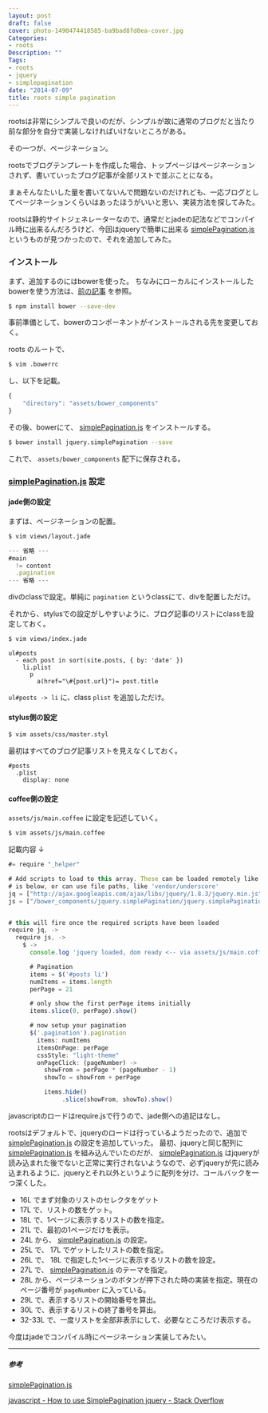```yaml
---
layout: post
draft: false
cover: photo-1490474418585-ba9bad8fd0ea-cover.jpg
Categories:
- roots
Description: ""
Tags:
- roots
- jquery
- simplepagination
date: "2014-07-09"
title: roots simple pagination
---
```


rootsは非常にシンプルで良いのだが、シンプルが故に通常のブログだと当たり前な部分を自分で実装しなければいけないところがある。

その一つが、ページネーション。

rootsでブログテンプレートを作成した場合、トップページはページネーションされず、書いていったブログ記事が全部リストで並ぶことになる。

まぁそんなたいした量を書いてないんで問題ないのだけれども、一応ブログとしてページネーションくらいはあったほうがいいと思い、実装方法を探してみた。

rootsは静的サイトジェネレーターなので、通常だとjadeの記法などでコンパイル時に出来るんだろうけど、今回はjqueryで簡単に出来る [simplePagination.js](http://flaviusmatis.github.io/simplePagination.js/) というものが見つかったので、それを追加してみた。

### インストール
まず、追加するのにはbowerを使った。
ちなみにローカルにインストールしたbowerを使う方法は、[前の記事](http://yukimemi.github.io/posts/2014-07-02_direnv%20for%20npm%20local%20commands.html) を参照。

```sh
$ npm install bower --save-dev
```

事前準備として、bowerのコンポーネントがインストールされる先を変更しておく。

roots のルートで、
```sh
$ vim .bowerrc
```
し、以下を記載。
```javascript
{
    "directory": "assets/bower_components"
}
```

その後、bowerにて、 [simplePagination.js](http://flaviusmatis.github.io/simplePagination.js/) をインストールする。
```sh
$ bower install jquery.simplePagination --save
```

これで、 `assets/bower_components` 配下に保存される。

### [simplePagination.js](http://flaviusmatis.github.io/simplePagination.js/) 設定

#### jade側の設定
まずは、ページネーションの配置。
```sh
$ vim views/layout.jade
```

```javascript
--- 省略 ---
#main
  != content
  .pagination
--- 省略 ---
```
divのclassで設定。単純に `pagination` というclassにて、divを配置しただけ。

それから、stylusでの設定がしやすいように、ブログ記事のリストにclassを設定しておく。

```sh
$ vim views/index.jade
```

```jade
ul#posts
  - each post in sort(site.posts, { by: 'date' })
    li.plist
      p
        a(href="\#{post.url}")= post.title
```

`ul#posts -> li` に、class `plist` を追加しただけ。

#### stylus側の設定
```sh
$ vim assets/css/master.styl
```

最初はすべてのブログ記事リストを見えなくしておく。

```stylus
#posts
  .plist
    display: none
```

#### coffee側の設定
`assets/js/main.coffee` に設定を記述していく。

```sh
$ vim assets/js/main.coffee
```

記載内容 ↓
```javascript
#= require "_helper"

# Add scripts to load to this array. These can be loaded remotely like jquery
# is below, or can use file paths, like 'vendor/underscore'
jq = ["http://ajax.googleapis.com/ajax/libs/jquery/1.8.3/jquery.min.js"]
js = ["/bower_components/jquery.simplePagination/jquery.simplePagination.js"]


# this will fire once the required scripts have been loaded
require jq, ->
  require js, ->
    $ ->
      console.log 'jquery loaded, dom ready <-- via assets/js/main.coffee'

      # Pagination
      items = $('#posts li')
      numItems = items.length
      perPage = 21

      # only show the first perPage items initially
      items.slice(0, perPage).show()

      # now setup your pagination
      $('.pagination').pagination
        items: numItems
        itemsOnPage: perPage
        cssStyle: "light-theme"
        onPageClick: (pageNumber) ->
          showFrom = perPage * (pageNumber - 1)
          showTo = showFrom + perPage

          items.hide()
               .slice(showFrom, showTo).show()
```
javascriptのロードはrequire.jsで行うので、jade側への追記はなし。

rootsはデフォルトで、jqueryのロードは行っているようだったので、追加で [simplePagination.js](http://flaviusmatis.github.io/simplePagination.js/) の設定を追加していった。
最初、jqueryと同じ配列に [simplePagination.js](http://flaviusmatis.github.io/simplePagination.js/) を組み込んでいたのだが、 [simplePagination.js](http://flaviusmatis.github.io/simplePagination.js/) はjqueryが読み込まれた後でないと正常に実行されないようなので、必ずjqueryが先に読み込まれるように、jqueryとそれ以外というように配列を分け、コールバックを一つ深くした。

- 16L でまず対象のリストのセレクタをゲット
- 17L で、リストの数をゲット。
- 18L で、1ページに表示するリストの数を指定。
- 21L で、最初の1ページだけを表示。
- 24L から、 [simplePagination.js](http://flaviusmatis.github.io/simplePagination.js/) の設定。
- 25L で、 17L でゲットしたリストの数を指定。
- 26L で、 18L で指定した1ページに表示するリストの数を設定。
- 27L で、 [simplePagination.js](http://flaviusmatis.github.io/simplePagination.js/) のテーマを指定。
- 28L から、ページネーションのボタンが押下された時の実装を指定。現在のページ番号が `pageNumber` に入っている。
- 29L で、表示するリストの開始番号を算出。
- 30L で、表示するリストの終了番号を算出。
- 32-33L で、一度リストを全部非表示にして、必要なところだけ表示する。


今度はjadeでコンパイル時にページネーション実装してみたい。

- - -

##### 参考
[simplePagination.js](http://flaviusmatis.github.io/simplePagination.js/)

[javascript - How to use SimplePagination jquery - Stack Overflow](http://stackoverflow.com/questions/20896076/how-to-use-simplepagination-jquery)

